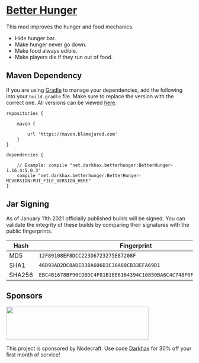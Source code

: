# [Better Hunger](https://www.curseforge.com/minecraft/mc-mods/better-hunger)
This mod improves the hunger and food mechanics. 

- Hide hunger bar.
- Make hunger never go down.
- Make food always edible.
- Make players die if they run out of food.

## Maven Dependency
If you are using [Gradle](https://gradle.org) to manage your dependencies, add the following into your `build.gradle` file. Make sure to replace the version with the correct one. All versions can be viewed [here](https://maven.blamejared.com/net/darkhax/betterhunger/).
```
repositories {

    maven {
    
        url 'https://maven.blamejared.com'
    }
}

dependencies {

    // Example: compile "net.darkhax.betterhunger:BetterHunger-1.16.4:5.0.3"
    compile "net.darkhax.betterhunger:BetterHunger-MCVERSION:PUT_FILE_VERSION_HERE"
}
```

## Jar Signing

As of January 11th 2021 officially published builds will be signed. You can validate the integrity of these builds by comparing their signatures with the public fingerprints.

| Hash   | Fingerprint                                                        |
|--------|--------------------------------------------------------------------|
| MD5    | `12F89108EF8DCC223D6723275E87208F`                                 |
| SHA1   | `46D93AD2DC8ADED38A606D3C36A80CB33EFA69D1`                         |
| SHA256 | `EBC4B1678BF90CDBDC4F01B18E6164394C10850BA6C4C748F0FA95F2CB083AE5` |


## Sponsors
<img src="https://nodecraft.com/assets/images/logo-dark.png" width="384" height="90">

This project is sponsored by Nodecraft. Use code [Darkhax](https://nodecraft.com/r/darkhax) for 30% off your first month of service!